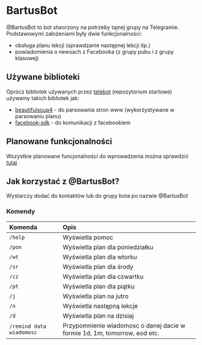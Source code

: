 # BartusBot
@BartusBot to bot stworzony na potrzeby tajnej grupy na Telegramie. Podstawowymi założeniami były dwie funkcjonalności:
- obsługa planu lekcji (sprawdzanie następnej lekcji itp.)
- powiadomienia o newsach z Facebooka (z grupy pubu i z grupy klasowej)

## Używane biblioteki
Oprócz bibliotek używanych przez [telebot](https://github.com/yukuku/telebot) (repozytorium startowe) używamy takich bibliotek jak:
- [beautifulsoup4](http://www.crummy.com/software/BeautifulSoup/bs4/doc/) - do parsowania stron www (wykorzystywane w parsowaniu planu)
- [facebook-sdk](https://github.com/pythonforfacebook/facebook-sdk) - do komunikacji z facebookiem

## Planowane funkcjonalności
Wszystkie planowane funcjonalności do wprowadzenia można sprawdzić [tutaj](https://github.com/r3tard/BartusBot/issues?q=is%3Aopen+is%3Aissue+label%3Aenhancement)

## Jak korzystać z @BartusBot?
Wystarczy dodać do kontaktów lub do grupy bota po nazwie @BartusBot

### Komendy

Komenda | Opis
:------ | :------------------------------
`/help` | Wyświetla pomoc
`/pon`  | Wyświetla plan dla poniedziałku
`/wt`   | Wyświetla plan dla wtorku
`/sr`   | Wyświetla plan dla środy
`/cz`   | Wyświetla plan dla czwartku
`/pt`   | Wyświetla plan dla piątku
`/j`    | Wyświetla plan na jutro
`/n`    | Wyświetla następną lekcje
`/d`    | Wyświetla plan na dzisiaj
`/remind data wiadomosc` | Przypomnienie wiadomosc o danej dacie w formie 1d, 1m, tomorrow, eod etc.
